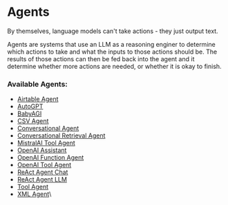 # Agents

By themselves, language models can't take actions - they just output text.

Agents are systems that use an LLM as a reasoning enginer to determine which actions to take and what the inputs to those actions should be. The results of those actions can then be fed back into the agent and it determine whether more actions are needed, or whether it is okay to finish.

### Available Agents:

* [Airtable Agent](airtable-agent.md)
* [AutoGPT](autogpt.md)
* [BabyAGI](babyagi.md)
* [CSV Agent](csv-agent.md)
* [Conversational Agent](conversational-agent.md)
* [Conversational Retrieval Agent](conversational-retrieval-agent.md)
* [MistralAI Tool Agent](mistralai-tool-agent.md)
* [OpenAI Assistant](openai-assistant.md)
* [OpenAI Function Agent](openai-function-agent.md)
* [OpenAI Tool Agent](../../llamaindex/agents/openai-tool-agent.md)
* [ReAct Agent Chat](react-agent-chat.md)
* [ReAct Agent LLM](react-agent-llm.md)
* [Tool Agent](tool-agent.md)
* [XML Agent](xml-agent.md)\\
